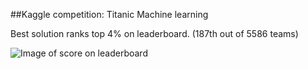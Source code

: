 ##Kaggle competition: Titanic Machine learning

Best solution ranks top 4% on leaderboard. (187th out of 5586 teams)

![Image of score on leaderboard](https://github.com/wangjiahong666/Titanic-Kaggle/blob/master/input/score_on_leaderboard.PNG)
